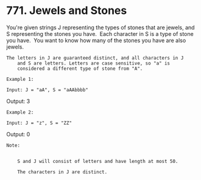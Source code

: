 # 771. Jewels and Stones

You're given strings J representing the types of stones that are jewels, and
        S representing the stones you have.  Each character in S is a
        type of stone you have.  You want to know how many of the stones you have are also
        jewels.

    The letters in J are guaranteed distinct, and all characters in J
        and S are letters. Letters are case sensitive, so "a" is
        considered a different type of stone from "A".

    Example 1:

    Input: J = "aA", S = "aAAbbbb"
Output: 3

    Example 2:

    Input: J = "z", S = "ZZ"
Output: 0

    Note:

    
        S and J will consist of letters and have length at most 50.
        
        The characters in J are distinct.